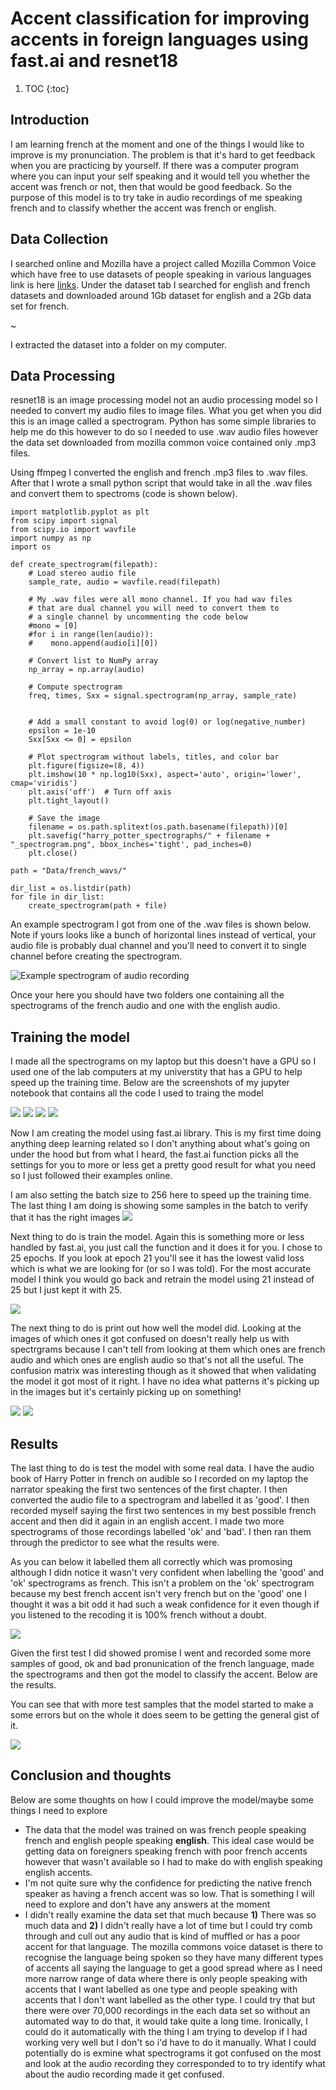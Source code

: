 # Accent classification for improving accents in foreign languages using fast.ai and resnet18

1. TOC
{:toc}

## Introduction
I am learning french at the moment and one of the things I would like to improve is my pronunciation. The problem is that it's hard to get feedback when you are practicing by yourself. If there was a computer program where you can input your self speaking and it would tell you whether the accent was french or not, then that would be good feedback. So the purpose of this model is to try take in audio recordings of me speaking french and to classify whether the accent was french or english.

## Data Collection

I searched online and Mozilla have a project called Mozilla Common Voice which have free to use datasets of people speaking in various languages link is here [links](https://commonvoice.mozilla.org/en/datasets). Under the dataset tab I searched for english and french datasets and downloaded around 1Gb dataset for english and a 2Gb data set for french.

~[](/images/blog_2024_04_23_accent_recognition/mozilla_common_voice_dataset.png "Mozilla commons voice dataset")

I extracted the dataset into a folder on my computer. 

## Data Processing

resnet18 is an image processing model not an audio processing model so I needed to convert my audio files to image files. What you get when you did this is an image called a spectrogram. Python has some simple libraries to help me do this however to do so I needed to use .wav audio files however the data set downloaded from mozilla common voice contained only .mp3 files.

Using ffmpeg I converted the english and french .mp3 files to .wav files. After that I wrote a small python script that would take in all the .wav files and convert them to spectroms (code is shown below).

    import matplotlib.pyplot as plt
    from scipy import signal
    from scipy.io import wavfile
    import numpy as np
    import os

    def create_spectrogram(filepath):
        # Load stereo audio file
        sample_rate, audio = wavfile.read(filepath)

        # My .wav files were all mono channel. If you had wav files
        # that are dual channel you will need to convert them to
        # a single channel by uncommenting the code below
        #mono = [0]
        #for i in range(len(audio)):
        #    mono.append(audio[i][0])

        # Convert list to NumPy array
        np_array = np.array(audio)
        
        # Compute spectrogram
        freq, times, Sxx = signal.spectrogram(np_array, sample_rate)


        # Add a small constant to avoid log(0) or log(negative_number)
        epsilon = 1e-10
        Sxx[Sxx <= 0] = epsilon

        # Plot spectrogram without labels, titles, and color bar
        plt.figure(figsize=(8, 4))
        plt.imshow(10 * np.log10(Sxx), aspect='auto', origin='lower', cmap='viridis')
        plt.axis('off')  # Turn off axis
        plt.tight_layout()

        # Save the image
        filename = os.path.splitext(os.path.basename(filepath))[0]
        plt.savefig("harry_potter_spectrographs/" + filename + "_spectrogram.png", bbox_inches='tight', pad_inches=0)
        plt.close()

    path = "Data/french_wavs/"

    dir_list = os.listdir(path)
    for file in dir_list:
        create_spectrogram(path + file)

An example spectrogram I got from one of the .wav files is shown below. Note if yours looks like a bunch of horizontal lines instead of vertical, your audio file is probably dual channel and you'll need to convert it to single channel before creating the spectrogram.

![](/images/spectrogram_example.png "Example spectrogram of audio recording")

Once your here you should have two folders one containing all the spectrograms of the french audio and one with the english audio.

## Training the model

I made all the spectrograms on my laptop but this doesn't have a GPU so I used one of the lab computers at my universtity that has a GPU to help speed up the training time. Below are the screenshots of my jupyter notebook that contains all the code I used to traing the model

![](/images/notebook_img1.png "")
![](/images/notebook_img2.png "")
![](/images/notebook_img3.png "")
![](/images/notebook_img4.png "")

Now I am creating the model using fast.ai library. This is my first time doing anything deep learning related so I don't anything about what's going on under the hood but from what I heard, the fast.ai function picks all the settings for you to more or less get a pretty good result for what you need so I just followed their examples online.

I am also setting the batch size to 256 here to speed up the training time. The last thing I am doing is showing some samples in the batch to verify that it has the right images
![](/images/notebook_img5.png "")

Next thing to do is train the model. Again this is something more or less handled by fast.ai, you just call the function and it does it for you. I chose to 25 epochs. If you look at epoch 21 you'll see it has the lowest valid loss which is what we are looking for (or so I was told). For the most accurate model I think you would go back and retrain the model using 21 instead of 25 but I just kept it with 25.

![](/images/notebook_img6.png "")

The next thing to do is print out how well the model did. Looking at the images of which ones it got confused on doesn't really help us with spectrgrams because I can't tell from looking at them which ones are french audio and which ones are english audio so that's not all the useful. The confusion matrix was interesting though as it showed that when validating the model it got most of it right. I have no idea what patterns it's picking up in the images but it's certainly picking up on something!

![](/images/notebook_img7.png "")
![](/images/notebook_img8.png "")

## Results

The last thing to do is test the model with some real data. I have the audio book of Harry Potter in french on audible so I recorded on my laptop the narrator speaking the first two sentences of the first chapter. I then converted the audio file to a spectrogram and labelled it as 'good'. I then recorded myself saying the first two sentences in my best possible french accent and then did it again in an english accent. I made two more spectrograms of those recordings labelled 'ok' and 'bad'. I then ran them through the predictor to see what the results were.

As you can below it labelled them all correctly which was promosing although I didn notice it wasn't very confident when labelling the 'good' and 'ok' spectrograms as french. This isn't a problem on the 'ok' spectrogram because my best french accent isn't very french but on the 'good' one I thought it was a bit odd it had such a weak confidence for it even though if you listened to the recoding it is 100% french without a doubt.

![](/images/notebook_img9.png "")

Given the first test I did showed promise I went and recorded some more samples of good, ok and bad pronunication of the french language, made the spectrograms and then got the model to classify the accent. Below are the results.

You can see that with more test samples that the model started to make a some errors but on the whole it does seem to be getting the general gist of it.

![](/images/notebook_img10.png "")

## Conclusion and thoughts

Below are some thoughts on how I could improve the model/maybe some things I need to explore

- The data that the model was trained on was french people speaking french and english people speaking **english**. This ideal case would be getting data on foreigners speaking french with poor french accents however that wasn't available so I had to make do with english speaking english accents.
- I'm not quite sure why the confidence for predicting the native french speaker as having a french accent was so low. That is something I will need to explore and don't have any answers at the moment
- I didn't really examine the data set that much because **1)** There was so much data and **2)** I didn't really have a lot of time but I could try comb through and cull out any audio that is kind of muffled or has a poor accent for that language. The mozilla commons voice dataset is there to recognise the language being spoken so they have many different types of accents all saying the language to get a good spread where as I need more narrow range of data where there is only people speaking with accents that I want labelled as one type and people speaking with accents that I don't want labelled as the other type. I could try that but there were over 70,000 recordings in the each data set so without an automated way to do that, it would take quite a long time. Ironically, I could do it automatically with the thing I am trying to develop if I had working very well but I don't so i'd have to do it manually. What I could potentially do is exmine what spectrograms it got confused on the most and look at the audio recording they corresponded to to try identify what about the audio recording made it get confused.
